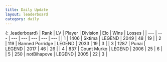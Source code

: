 ```yaml
---
title: Daily Update
layout: leaderboard
category: daily
---
```


{: .leaderboard}
| Rank | LV | Player | Division | Elo | Wins | Losses |
| --- | --- | --- | --- | --- | --- | --- |
| <span data-change="0">1</span> | 1406 | <span title="ID: 353063">Sktima</span> | LEGEND | <span data-change="14">2049</span> | <span data-change="20">48</span> | <span data-change="8">19</span> |
| <span data-change="0">2</span> | 119 | <span title="ID: 659170">Banned Porridge</span> | LEGEND | <span data-change="8">2033</span> | <span data-change="6">19</span> | <span data-change="3">3</span> |
| <span data-change="9">3</span> | 1287 | <span title="ID: 361226">Punai</span> | LEGEND | <span data-change="84">2017</span> | <span data-change="11">46</span> | <span data-change="3">26</span> |
| <span data-change="4">4</span> | 837 | <span title="ID: 498323">Count Murko</span> | LEGEND | <span data-change="36">2006</span> | <span data-change="5">25</span> | <span data-change="2">6</span> |
| <span data-change="13">5</span> | 250 | <span title="ID: 413682">notBihapove</span> | LEGEND | <span data-change="96">2005</span> | <span data-change="13">22</span> | <span data-change="2">3</span> |